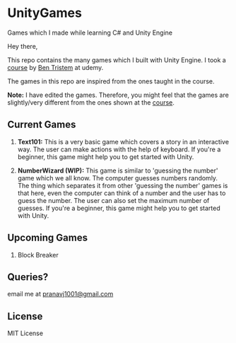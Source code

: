 # UnityGames
Games which I made while learning C# and Unity Engine

Hey there,

This repo contains the many games which I built with Unity Engine. I took a [course](https://www.udemy.com/unitycourse/learn/v4/) by [Ben Tristem](https://www.udemy.com/user/bentristem/) at udemy.

The games in this repo are inspired from the ones taught in the course. 

**Note:** I have edited the games. Therefore, you might feel that the games are slightly/very different from the ones shown at the [course](https://www.udemy.com/unitycourse/learn/v4/).

## Current Games

1. **Text101:** This is a very basic game which covers a story in an interactive way. The user can make actions with the help of keyboard. If you're a beginner, this game might help you to get started with Unity.

2. **NumberWizard (WIP):** This game is similar to 'guessing the number' game which we all know. The computer guesses numbers randomly. The thing which separates it from other 'guessing the number' games is that here, even the computer can think of a number and the user has to guess the number. The user can also set the maximum number of guesses. If you're a beginner, this game might help you to get started with Unity.

## Upcoming Games

1. Block Breaker

## Queries?

email me at pranavj1001@gmail.com

## License

MIT License
